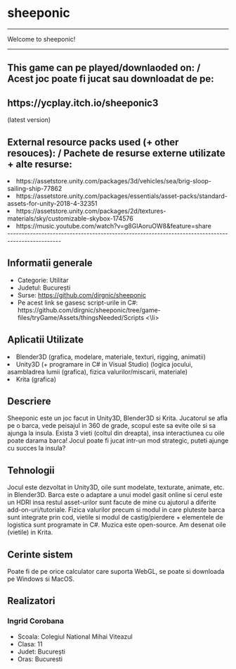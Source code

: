 # sheeponic
____________________
Welcome to sheeponic! 
____________________

<h2> This game can pe played/downlaoded on: / Acest joc poate fi jucat sau downloadat de pe: </h2>

<h2> https://ycplay.itch.io/sheeponic3 </h2>

<p> (latest version) </p>

<h2> External resource packs used (+ other resouces): / Pachete de resurse externe utilizate + alte resurse: </h2>
<li> https://assetstore.unity.com/packages/3d/vehicles/sea/brig-sloop-sailing-ship-77862 </li>
<li> https://assetstore.unity.com/packages/essentials/asset-packs/standard-assets-for-unity-2018-4-32351 </li>
<li> https://assetstore.unity.com/packages/2d/textures-materials/sky/customizable-skybox-174576 </li>
<li> https://music.youtube.com/watch?v=g8GIAoruOW8&feature=share </li>
-------------------------------------------------------------------------------------------------

<h2>Informatii generale</h2>
<ul>
<li>Categorie: Utilitar</li>
<li>Judetul: București</li>
<li>Surse: <a href="https://github.com/dirgnic/sheeponic">https://github.com/dirgnic/sheeponic</a>
<li> Pe acest link se gasesc script-urile in C#: https://github.com/dirgnic/sheeponic/tree/game-files/tryGame/Assets/thingsNeeded/Scripts <\li>
</li>
</ul>
<h2>Aplicatii Utilizate</h2>
<li> Blender3D (grafica, modelare, materiale, texturi, rigging, animatii) </li>
<li> Unity3D (+ programare in C# in Visual Studio) (logica jocului, asambladrea lumii (grafica), fizica valurilor/miscarii, materiale) </li>
<li> Krita (grafica) </li>
<h2>Descriere</h2>
<p>Sheeponic este un joc facut in Unity3D, Blender3D si Krita. Jucatorul se afla pe o barca, vede peisajul in 360 de grade, scopul este sa evite oile si sa ajunga la insula. Exista 3 vieti (coltul din dreapta), insa interactiunea cu oile poate darama barca! Jocul poate fi jucat intr-un mod strategic, puteti ajunge cu succes la insula?</p>
<h2>Tehnologii</h2>
<p>Jocul este dezvoltat in Unity3D, oile sunt modelate, texturate, animate, etc. in Blender3D. Barca este o adaptare a unui model gasit online si cerul este un HDRI insa restul asset-urilor sunt facute de mine cu ajutorul a diferite add-on-uri/tutoriale. Fizica valurilor precum si modul in care pluteste barca sunt integrate prin cod, vietile si modul de castig/pierdere + elementele de logistica sunt programate in C#. Muzica este open-source. Am desenat oile (vietile) in Krita.</p>
<h2>Cerinte sistem</h2>
<p>Poate fi de pe orice calculator care suporta WebGL, se poate si downloada pe Windows si MacOS.</p>
<h2>Realizatori</h2>
<h3>Ingrid Corobana</h3>
<ul>
<li>Scoala: Colegiul National Mihai Viteazul</li>
<li>Clasa: 11</li>
<li>Judet: București</li>
<li>Oras: Bucuresti</li>
